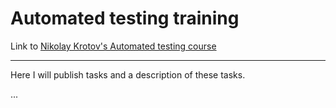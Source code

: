 # Automated testing training
Link to <a href="https://vk.com/qakrotov" target="_blank">Nikolay Krotov's Automated testing course</a>

---

Here I will publish tasks and a description of these tasks.

...

